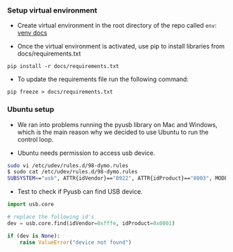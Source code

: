 ### Setup virtual environment

- Create virtual environment in the root directory of the repo called `env`: [venv docs](https://docs.python.org/3/library/venv.html)

- Once the virtual environment is activated, use pip to install libraries from docs/requirements.txt

`pip install -r docs/requirements.txt`

- To update the requirements file run the following command:

`pip freeze > docs/requirements.txt`

### Ubuntu setup

- We ran into problems running the pyusb library on Mac and Windows, which is the main reason why we decided to use Ubuntu to run the control loop.

- Ubuntu needs permission to access usb device.

``` bash
sudo vi /etc/udev/rules.d/98-dymo.rules
$ sudo cat /etc/udev/rules.d/98-dymo.rules
SUBSYSTEM=="usb", ATTR{idVendor}=="0922", ATTR{idProduct}=="8003", MODE="666"
```

- Test to check if Pyusb can find USB device.

``` python
import usb.core

# replace the following id's
dev = usb.core.find(idVendor=0xfffe, idProduct=0x0001)

if (dev is None):
    raise ValueError("device not found")
```